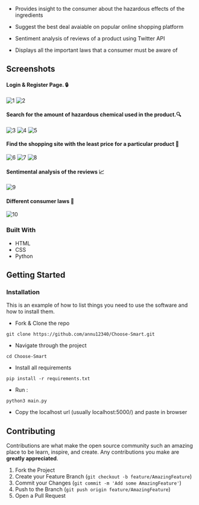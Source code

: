 
* Provides insight to the consumer about the hazardous effects of the ingredients

* Suggest the best deal avaiable on popular online shopping platform


* Sentiment analysis of reviews of a product using Twitter API

* Displays all the important laws that a consumer must be aware of

## Screenshots


#### Login & Register Page. 🔒
![1](https://user-images.githubusercontent.com/43414928/80920713-58ed2e00-8d8f-11ea-97cf-ba429a2ac4e9.png)
![2](https://user-images.githubusercontent.com/43414928/80920715-5ab6f180-8d8f-11ea-9db8-769f8588db16.png)

#### Search for the amount of hazardous chemical used in the product.🔍 
![3](https://user-images.githubusercontent.com/43414928/80920718-5be81e80-8d8f-11ea-8c07-c71fbf458900.png)
![4](https://user-images.githubusercontent.com/43414928/80920719-5d194b80-8d8f-11ea-9ced-8919e1be2f60.png)
![5](https://user-images.githubusercontent.com/43414928/80920721-61456900-8d8f-11ea-8dad-f69bd1009e49.png)

#### Find the shopping site with the least price for a particular product 🔎
![6](https://user-images.githubusercontent.com/43414928/80920723-62769600-8d8f-11ea-888a-adf8b6d49e76.png)
![7](https://user-images.githubusercontent.com/43414928/80920729-65718680-8d8f-11ea-8cf9-f48e86888c6d.png)
![8](https://user-images.githubusercontent.com/43414928/80920732-66a2b380-8d8f-11ea-8972-b493b16a53cb.png)

#### Sentimental analysis of the reviews 📈
![9](https://user-images.githubusercontent.com/43414928/80920734-6aced100-8d8f-11ea-9f9a-357adff47b8f.png)


#### Different consumer laws 📜
![10](https://user-images.githubusercontent.com/43414928/80920742-70c4b200-8d8f-11ea-9c63-091a19f84d62.png)

### Built With
* HTML
* CSS
* Python

<!-- GETTING STARTED -->
## Getting Started

### Installation

This is an example of how to list things you need to use the software and how to install them.
* Fork & Clone the repo
```
git clone https://github.com/annu12340/Choose-Smart.git
```

* Navigate through the project
```
cd Choose-Smart
```
* Install all requirements
``` 
pip install -r requirements.txt
```

* Run :
```
python3 main.py
```
 
* Copy the localhost url (usually localhost:5000/) and paste in browser

<!-- CONTRIBUTING -->
## Contributing

Contributions are what make the open source community such an amazing place to be learn, inspire, and create. Any contributions you make are **greatly appreciated**.

1. Fork the Project
2. Create your Feature Branch (`git checkout -b feature/AmazingFeature`)
3. Commit your Changes (`git commit -m 'Add some AmazingFeature'`)
4. Push to the Branch (`git push origin feature/AmazingFeature`)
5. Open a Pull Request




